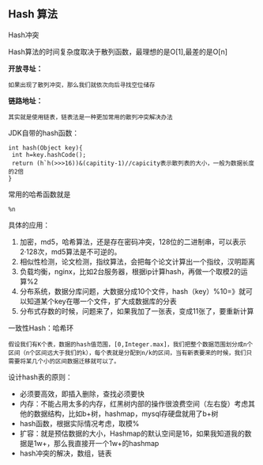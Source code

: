 ## Hash 算法

Hash冲突

Hash算法的时间复杂度取决于散列函数，最理想的是O[1],最差的是O[n]

**开放寻址：**

```
如果出现了散列冲突，那么我们就依次向后寻找空位储存
```

**链路地址：**

```
其实就是使用链表，链表法是一种更加常用的散列冲突解决办法
```



JDK自带的hash函数：

```
int hash(Object key){
 int h=key.hashCode();
 return (h`h(>>>16))&(capitity-1)//capicity表示散列表的大小，一般为数据长度的2倍
}
```

常用的哈希函数就是

```
%n
```

具体的应用：

1. 加密，md5，哈希算法，还是存在密码冲突，128位的二进制串，可以表示2·128次，md5算法是不可逆的。
2. 相似性检测，论文检测，指纹算法，会把每个论文计算出一个指纹，汉明距离
3. 负载均衡，nginx，比如2台服务器，根据ip计算hash，再做一个取模2的运算%2
4. 分布系统，数据分库问题，大数据分成10个文件，hash（key）%10=》就可以知道某个key在哪一个文件，扩大成数据库的分表
5. 分布式存数的时候，问题来了，如果我加了一张表，变成11张了，要重新计算

一致性Hash：哈希环

```
假设我们有K个表，数据的hash值范围，[0,Integer.max]，我们把整个数据范围划分成n个区间（n个区间远大于我们的k），每个表就是分配到n/k的区间，当有新表要来的时候，我们只需要将某几个小的区间数据迁移就可以了。
```



设计hash表的原则：

- 必须要高效，即插入删除，查找必须要快
- 内存：不能占用太多的内存，红黑树内部的操作很浪费空间（左右旋）考虑其他的数据结构，比如b+树，hashmap，mysql存硬盘就用了b+树
- hash函数，根据实际情况考虑，取模%
- 扩容：就是预估数据的大小，Hashmap的默认空间是16，如果我知道我的数据是1w+，那么我直接开一个1w+的hashmap
- hash冲突的解决，数组，链表